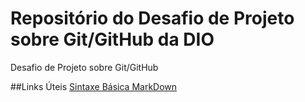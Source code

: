 # Repositório do Desafio de Projeto sobre Git/GitHub da DIO
Desafio de Projeto sobre Git/GitHub

##Links Úteis
[Sintaxe Básica MarkDown](https://www.markdownguide.org/)
